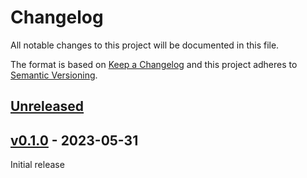 # Changelog

All notable changes to this project will be documented in this file.

The format is based on [Keep a Changelog](http://keepachangelog.com/en/1.0.0/)
and this project adheres to [Semantic Versioning](http://semver.org/spec/v2.0.0.html).

## [Unreleased]

## [v0.1.0] - 2023-05-31

Initial release

[unreleased]: https://github.com/element84/swoop-db/compare/v0.1.0...main
[v0.1.0]: https://github.com/element84/swoop-db/tree/v0.1.0
